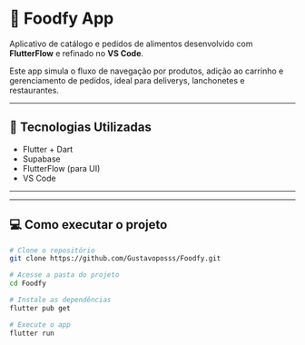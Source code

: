 # 🍔 Foodfy App

Aplicativo de catálogo e pedidos de alimentos desenvolvido com **FlutterFlow** e refinado no **VS Code**.

Este app simula o fluxo de navegação por produtos, adição ao carrinho e gerenciamento de pedidos, ideal para deliverys, lanchonetes e restaurantes.

---

## 🚀 Tecnologias Utilizadas

- Flutter + Dart
- Supabase
- FlutterFlow (para UI)
- VS Code

---

---

## 💻 Como executar o projeto

```bash
# Clone o repositório
git clone https://github.com/Gustavoposss/Foodfy.git

# Acesse a pasta do projeto
cd Foodfy

# Instale as dependências
flutter pub get

# Execute o app
flutter run
